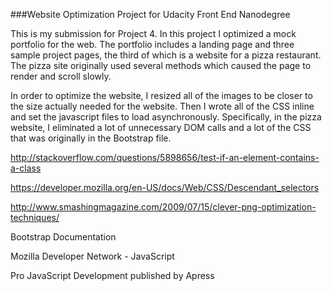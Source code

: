 ###Website Optimization Project for Udacity Front End Nanodegree

This is my submission for Project 4.  In this project I optimized a mock portfolio
for the web.  The portfolio includes a landing page and three sample project pages, 
the third of which is a website for a pizza restaurant.  The pizza site originally 
used several methods which caused the page to render and scroll slowly.

In order to optimize the website, I resized all of the images to be closer to the 
size actually needed for the website.  Then I wrote all of the CSS inline and set 
the javascript files to load asynchronously. Specifically, in the pizza website, I 
eliminated a lot of unnecessary DOM calls and a lot of the CSS that was originally 
in the Bootstrap file.

http://stackoverflow.com/questions/5898656/test-if-an-element-contains-a-class

https://developer.mozilla.org/en-US/docs/Web/CSS/Descendant_selectors

http://www.smashingmagazine.com/2009/07/15/clever-png-optimization-techniques/

Bootstrap Documentation

Mozilla Developer Network - JavaScript

Pro JavaScript Development published by Apress
